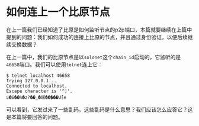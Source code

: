 如何连上一个比原节点
=================

在上一篇我们已经知道了比原是如何监听节点的p2p端口，本篇就要继续在上篇中提到的问题：我们如何成功的连接上比原的节点，并且通过身份验证，以便后续继续交换数据？

在上一篇中，我们的比原节点是以`solonet`这个`chain_id`启动的，它监听的是`46658`端口。我们可以使用`telnet`连上它：

```
$ telnet localhost 46658
Trying 127.0.0.1...
Connected to localhost.
Escape character is '^]'.
ט�S��%�z?��_�端��݂���U[e
```

可以看到，它发过来了一些乱码。这些乱码是什么意思？我们应该怎么应答它？这是本篇将要回答的问题。

